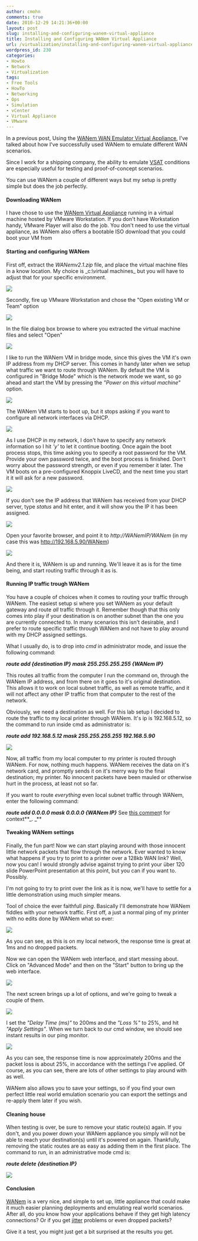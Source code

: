 ```yaml
---
author: cmohn
comments: true
date: 2010-12-29 14:21:36+00:00
layout: post
slug: installing-and-configuring-wanem-virtual-appliance
title: Installing and Configuring WANem Virtual Appliance
url: /virtualization/installing-and-configuring-wanem-virtual-appliance/
wordpress_id: 230
categories:
- Howto
- Network
- Virtualization
tags:
- Free Tools
- HowTo
- Networking
- Ops
- Simulation
- vCenter
- Virtual Appliance
- VMware
---
```






In a previous post, Using the [WANem WAN Emulator Virtual Appliance](http://vninja.net/network/using-the-wanem-wan-emulator-virtual-appliance/), I've talked about how I've successfully used WANem to emulate different WAN scenarios.

Since I work for a shipping company, the ability to emulate [VSAT](http://en.wikipedia.org/wiki/Very_small_aperture_terminal) conditions are especially useful for testing and proof-of-concept scenarios.

You can use WANem a couple of different ways but my setup is pretty simple but does the job perfectly.


#### Downloading WANem


I have chose to use the [WANem Virtual Appliance](http://wanem.sourceforge.net/download-vma.html) running in a virtual machine hosted by VMware Workstation. If you don't have Workstation handy, VMware Player will also do the job. You don't need to use the virtual appliance, as WANem also offers a bootable ISO download that you could boot your VM from


#### Starting and configuring WANem


First off, extract the _WANemv2.1.zip_ file, and place the virtual machine files in a know location. My choice is _c:\virtual machines\_ but you will have to adjust that for your specific environment.

[![](http://vninja.net/wordpress/wp-content/uploads/2010/12/WANem-1-300x131.png)](http://vninja.net/wordpress/wp-content/uploads/2010/12/WANem-1.png)

Secondly, fire up VMware Workstation and chose the "Open existing VM or Team" option

[![](http://vninja.net/wordpress/wp-content/uploads/2010/12/WANem-2-300x210.png)](http://vninja.net/wordpress/wp-content/uploads/2010/12/WANem-2.png)

In the file dialog box browse to where you extracted the virtual machine files and select "Open"

[![](http://vninja.net/wordpress/wp-content/uploads/2010/12/WANem-3-300x210.png)](http://vninja.net/wordpress/wp-content/uploads/2010/12/WANem-3.png)

I like to run the WANem VM in bridge mode, since this gives the VM it's own IP address from my DHCP server. This comes in handy later when we setup what traffic we want to route through WANem.
By default the VM is configured in "Bridge Mode" which is the network mode we want, so go ahead and start the VM by pressing the _"Power on this virtual machine"_ option.

[![](http://vninja.net/wordpress/wp-content/uploads/2010/12/WANem-4-300x137.png)](http://vninja.net/wordpress/wp-content/uploads/2010/12/WANem-4.png)

The WANem VM starts to boot up, but it stops asking if you want to configure all network interfaces via DHCP.

[![](http://vninja.net/wordpress/wp-content/uploads/2010/12/WANem-5-300x198.png)](http://vninja.net/wordpress/wp-content/uploads/2010/12/WANem-5.png)

As I use DHCP in my network, I don't have to specify any network information so I hit _'y'_ to let it continue booting.
Once again the boot process stops, this time asking you to specify a root password for the VM. Provide your own password twice, and the boot process is finished. Don't worry about the password strength, or even if you remember it later. The VM boots on a pre-configured Knoppix LiveCD, and the next time you start it it will ask for a new password.

[![](http://vninja.net/wordpress/wp-content/uploads/2010/12/WANem-6-300x180.png)](http://vninja.net/wordpress/wp-content/uploads/2010/12/WANem-6.png)

If you don't see the IP address that WANem has received from your DHCP server, type _status_ and hit enter, and it will show you the IP it has been assigned.

[![](http://vninja.net/wordpress/wp-content/uploads/2010/12/WANem-7-300x201.png)](http://vninja.net/wordpress/wp-content/uploads/2010/12/WANem-7.png)

Open your favorite browser, and point it to _http://WANemIP/WANem_ (in my case this was http://192.168.5.90/WANem)

[![](http://vninja.net/wordpress/wp-content/uploads/2010/12/WANem-8-300x220.png)](http://vninja.net/wordpress/wp-content/uploads/2010/12/WANem-8.png)

And there it is, WANem is up and running. We'll leave it as is for the time being, and start routing traffic through it as is.


#### Running IP traffic trough WANem


You have a couple of choices when it comes to routing your traffic through WANem. The easiest setup si where you set WANem as your default gateway and route _all_ traffic through it. Remember though that this only comes into play if your destination is on another subnet than the one you are currently connected to. In many scenarios this isn't desirable, and I prefer to route specific traffic through WANem and not have to play around with my DHCP assigned settings.

What I usually do, is to drop into _cmd_ in administrator mode, and issue the following command:

**_route add {destination IP} mask 255.255.255.255 {WANem IP}_**

This routes all traffic from the computer I run the command on, through the WANem IP address, and from there on it goes to it's original destination. This allows it to work on local subnet traffic, as well as remote traffic, and it will not affect any other IP traffic from that computer to the rest of the network.

Obviously, we need a destination as well. For this lab setup I decided to route the traffic to my local printer through WANem. It's ip is 192.168.5.12, so the command to run inside cmd as administrator is:

**_route add 192.168.5.12 mask 255.255.255.255 192.168.5.90_**

[![](http://vninja.net/wordpress/wp-content/uploads/2010/12/WANem-9-300x151.png)](http://vninja.net/wordpress/wp-content/uploads/2010/12/WANem-9.png)

Now, all traffic from my local computer to my printer is routed through WANem. For now, nothing much happens. WANem receives the data on it's network card, and promptly sends it on it's merry way to the final destination; my printer. No innocent packets have been mauled or otherwise hurt in the process, at least not so far.



If you want to route _everything_ even local subnet traffic through WANem, enter the following command:

**_route add 0.0.0.0 mask 0.0.0.0 {WANem IP}_**
See [this commen](http://vninja.net/virtualization/installing-and-configuring-wanem-virtual-appliance/#comment-1556)t for context**_.
_**


#### Tweaking WANem settings


Finally, the fun part! Now we can start playing around with those innocent little network packets that flow through the network. Ever wanted to know what happens if you try to print to a printer over a 128kb WAN link? Well, now you can! I would strongly advise against trying to print your über 120 slide PowerPoint presentation at this point, but you can if you want to. Possibly.

I'm not going to try to print over the link as it is now, we'll have to settle for a little demonstration using much simpler means.

Tool of choice the ever faithfull _ping_. Basically I'll demonstrate how WANem fiddles with your network traffic. First off, a just a normal ping of my printer with no edits done by WANem what so ever:

[![](http://vninja.net/wordpress/wp-content/uploads/2010/12/WANem-10-300x151.png)](http://vninja.net/wordpress/wp-content/uploads/2010/12/WANem-10.png)

As you can see, as this is on my local network, the response time is great at 1ms and no dropped packets.

Now we can open the WANem web interface, and start messing about. Click on "Advanced Mode" and then on the "Start" button to bring up the web interface.

[![](http://vninja.net/wordpress/wp-content/uploads/2010/12/WANem-12-300x220.png)](http://vninja.net/wordpress/wp-content/uploads/2010/12/WANem-12.png)

The next screen brings up a lot of options, and we're going to tweak a couple of them.

[![](http://vninja.net/wordpress/wp-content/uploads/2010/12/WANem-12a-300x220.png)](http://vninja.net/wordpress/wp-content/uploads/2010/12/WANem-12a.png)

I set the _"Delay Time (ms)"_ to 200ms and the _"Loss %"_ to 25%, and hit _"Apply Settings"_. When we turn back to our cmd window, we should see instant results in our ping monitor.

[![](http://vninja.net/wordpress/wp-content/uploads/2010/12/WANem-12b-300x151.png)](http://vninja.net/wordpress/wp-content/uploads/2010/12/WANem-12b.png)

As you can see, the response time is now approximately 200ms and the packet loss is about 25%, in accordance with the settings I've applied. Of course, as you can see, there are lots of other settings to play around with as well.

WANem also allows you to save your settings, so if you find your own perfect little real world emulation scenario you can export the settings and re-apply them later if you wish.


#### Cleaning house


When testing is over, be sure to remove your static route(s) again. If you don't, and you power down your WANem appliance you simply will not be able to reach your destination(s) until it's powered on again. Thankfully, removing the static routes are as easy as adding them in the first place. The command to run, in an administrative mode cmd is:

**_route delete {destination IP}_**

[![](http://vninja.net/wordpress/wp-content/uploads/2010/12/WANem-13-300x151.png)](http://vninja.net/wordpress/wp-content/uploads/2010/12/WANem-13.png)


#### Conclusion


[WANem](http://wanem.sourceforge.net/) is a very nice, and simple to set up, little appliance that could make it much easier planning deployments and emulating real world scenarios. After all, do you know how your applications behave if they get high latency connections? Or if you get [jitter](http://en.wikipedia.org/wiki/Jitter#Packet_jitter_in_computer_networks) problems or even dropped packets?

Give it a test, you might just get a bit surprised at the results you get.


